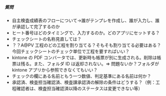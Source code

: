 ##### 質問

- 自主検査成績表のフローについて->誰がテンプレを作成し、誰が入力し、誰が承認して完了するのか
- ヒート番号はどのタイミングで、入力するのか。どのアプリにセットする？
- チェックシートの名称見直しては？
- ？？A@PV 工程のどの工程を割り当てる？そもそも割り当てる必要はある？今回チェックシートのチェック単位で工程を要すればいい？
- kintone の PDF コンバータでは、更新時も帳票が別に生成される。削除は帳票は残る。また、フォルダ ID は返却されない。⇒ 問題ないか？フォルダが kintone アプリから参照できなくてもいい？
- チェックの欄にある名前ともう一つ数値、判定基準にある名前は何か？
- 承認済、検査担当確認済、検査課承認済の解除の条件はどうする？（例：工程確認者は、検査担当確認済以降のステータスは変更できない等）
